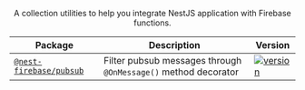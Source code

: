 <p align="center">
A collection utilities to help you integrate NestJS application with Firebase functions.
</p>

| Package                                                           | Description                                                    | Version                                                                                                                  |
| ----------------------------------------------------------------- | ---------------------------------------------------------------| -------------------------------------------------------------------------------------------------------------------------|
| [`@nest-firebase/pubsub`](./packages/pubsub)                      | Filter pubsub messages through `@OnMessage()` method decorator | [![version](https://img.shields.io/npm/v/@nest-firebase/pubsub.svg)](https://www.npmjs.com/package/@nest-firebase/pubsub)|
